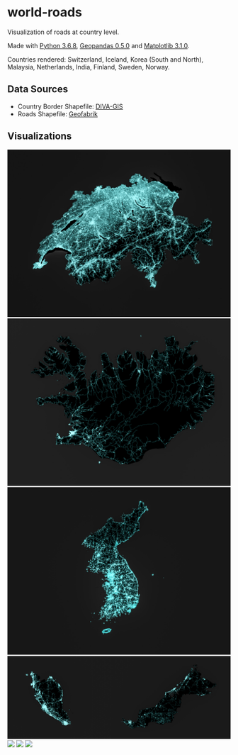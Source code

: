 # world-roads

Visualization of roads at country level.

Made with [Python 3.6.8](https://www.python.org/), [Geopandas 0.5.0](http://geopandas.org/) and [Matplotlib 3.1.0](https://matplotlib.org/). 

Countries rendered: Switzerland, Iceland, Korea (South and North), Malaysia, Netherlands, India, Finland, Sweden, Norway.

## Data Sources

- Country Border Shapefile: [DIVA-GIS](https://www.diva-gis.org/gdata)
- Roads Shapefile: [Geofabrik](http://download.geofabrik.de/index.html)

## Visualizations

![](figures/CHE.jpg)
![](figures/ISL.jpg)
![](figures/KOR_PRK.jpg)
![](figures/MYS.jpg)
![](figures/NLD.jpg)
![](figures/IND.jpg)
![](figures/NOR_SWE_FIN.jpg)





